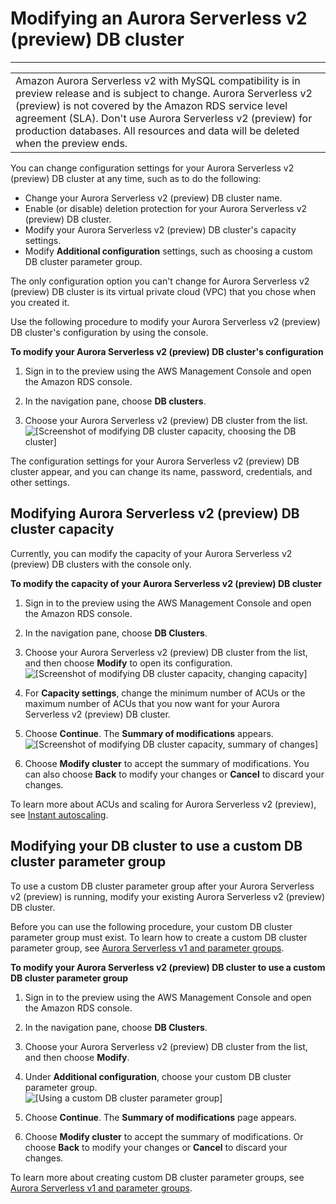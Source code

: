 # Modifying an Aurora Serverless v2 \(preview\) DB cluster<a name="aurora-serverless-2.modify-db-cluster"></a>


****  

|  | 
| --- |
| Amazon Aurora Serverless v2 with MySQL compatibility is in preview release and is subject to change\. Aurora Serverless v2 \(preview\) is not covered by the Amazon RDS service level agreement \(SLA\)\. Don't use Aurora Serverless v2 \(preview\) for production databases\. All resources and data will be deleted when the preview ends\.  | 

You can change configuration settings for your Aurora Serverless v2 \(preview\) DB cluster at any time, such as to do the following: 
+ Change your Aurora Serverless v2 \(preview\) DB cluster name\. 
+ Enable \(or disable\) deletion protection for your Aurora Serverless v2 \(preview\) DB cluster\. 
+ Modify your Aurora Serverless v2 \(preview\) DB cluster's capacity settings\. 
+ Modify **Additional configuration** settings, such as choosing a custom DB cluster parameter group\. 

The only configuration option you can't change for Aurora Serverless v2 \(preview\) DB cluster is its virtual private cloud \(VPC\) that you chose when you created it\. 

Use the following procedure to modify your Aurora Serverless v2 \(preview\) DB cluster's configuration by using the console\. 

**To modify your Aurora Serverless v2 \(preview\) DB cluster's configuration**

1. Sign in to the preview using the AWS Management Console and open the Amazon RDS console\.

1. In the navigation pane, choose **DB clusters**\.

1. Choose your Aurora Serverless v2 \(preview\) DB cluster from the list\.  
![\[Screenshot of modifying DB cluster capacity, choosing the DB cluster\]](http://docs.aws.amazon.com/AmazonRDS/latest/AuroraUserGuide/images/aurora-sles2-modify-capacity-1.png)

The configuration settings for your Aurora Serverless v2 \(preview\) DB cluster appear, and you can change its name, password, credentials, and other settings\.

## Modifying Aurora Serverless v2 \(preview\) DB cluster capacity<a name="aurora-serverless-2.modify-db-cluster.capacity"></a>

Currently, you can modify the capacity of your Aurora Serverless v2 \(preview\) DB clusters with the console only\.

**To modify the capacity of your Aurora Serverless v2 \(preview\) DB cluster**

1. Sign in to the preview using the AWS Management Console and open the Amazon RDS console\. 

1. In the navigation pane, choose **DB Clusters**\.

1. Choose your Aurora Serverless v2 \(preview\) DB cluster from the list, and then choose **Modify** to open its configuration\.  
![\[Screenshot of modifying DB cluster capacity, changing capacity\]](http://docs.aws.amazon.com/AmazonRDS/latest/AuroraUserGuide/images/aurora-sles2-modify-capacity-2.png)

1. For **Capacity settings**, change the minimum number of ACUs or the maximum number of ACUs that you now want for your Aurora Serverless v2 \(preview\) DB cluster\.

1. Choose **Continue**\. The **Summary of modifications** appears\.  
![\[Screenshot of modifying DB cluster capacity, summary of changes\]](http://docs.aws.amazon.com/AmazonRDS/latest/AuroraUserGuide/images/aurora-sles2-modify-capacity-3.png)

1. Choose **Modify cluster** to accept the summary of modifications\. You can also choose **Back** to modify your changes or **Cancel** to discard your changes\.

To learn more about ACUs and scaling for Aurora Serverless v2 \(preview\), see [Instant autoscaling](aurora-serverless-2.how-it-works.md#aurora-serverless-2.how-it-works.autoscaling)\.

## Modifying your DB cluster to use a custom DB cluster parameter group<a name="aurora-serverless-2.modify-db-cluster.custom-db-cluster-parameters"></a>

To use a custom DB cluster parameter group after your Aurora Serverless v2 \(preview\) is running, modify your existing Aurora Serverless v2 \(preview\) DB cluster\. 

Before you can use the following procedure, your custom DB cluster parameter group must exist\. To learn how to create a custom DB cluster parameter group, see [Aurora Serverless v1 and parameter groups](aurora-serverless.how-it-works.md#aurora-serverless.parameter-groups)\. 

**To modify your Aurora Serverless v2 \(preview\) DB cluster to use a custom DB cluster parameter group**

1. Sign in to the preview using the AWS Management Console and open the Amazon RDS console\. 

1. In the navigation pane, choose **DB Clusters**\.

1. Choose your Aurora Serverless v2 \(preview\) DB cluster from the list, and then choose **Modify**\.

1. Under **Additional configuration**, choose your custom DB cluster parameter group\.  
![\[Using a custom DB cluster parameter group\]](http://docs.aws.amazon.com/AmazonRDS/latest/AuroraUserGuide/images/aurora-sles2-custom-parameter-for-logging.png)

1. Choose **Continue**\. The **Summary of modifications** page appears\.

1. Choose **Modify cluster** to accept the summary of modifications\. Or choose **Back** to modify your changes or **Cancel** to discard your changes\.

To learn more about creating custom DB cluster parameter groups, see [Aurora Serverless v1 and parameter groups](aurora-serverless.how-it-works.md#aurora-serverless.parameter-groups)\.